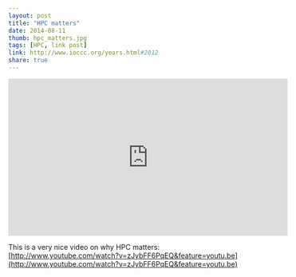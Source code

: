 ```yaml
---
layout: post
title: "HPC matters"
date: 2014-08-11
thumb: hpc_matters.jpg
tags: [HPC, link post]
link: http://www.ioccc.org/years.html#2012
share: true
---
```


<script src="http://ajax.googleapis.com/ajax/libs/jquery/1.10.2/jquery.min.js"></script>
<script src="/assets/js/jquery.fitvids.js"></script>
<script>
	$(".container").fitVids();
</script>
<iframe width="560" height="315" src="https://www.youtube.com/embed/zJybFF6PqEQ?autoplay=1" frameborder="0"> </iframe>

This is a very nice video on why HPC matters: [http://www.youtube.com/watch?v=zJybFF6PqEQ&feature=youtu.be](http://www.youtube.com/watch?v=zJybFF6PqEQ&feature=youtu.be)
